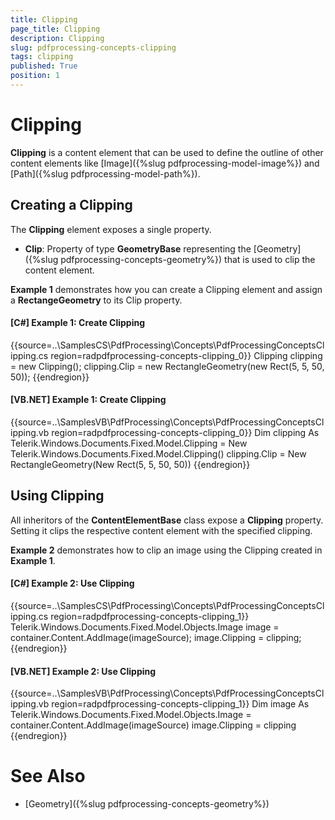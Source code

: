 ```yaml
---
title: Clipping
page_title: Clipping
description: Clipping
slug: pdfprocessing-concepts-clipping
tags: clipping
published: True
position: 1
---
```


# Clipping



__Clipping__ is a content element that can be used to define the outline of other content elements like [Image]({%slug pdfprocessing-model-image%}) and [Path]({%slug pdfprocessing-model-path%}).
      

## Creating a Clipping

The __Clipping__ element exposes a single property.
        

* __Clip__: Property of type __GeometryBase__ representing the [Geometry]({%slug pdfprocessing-concepts-geometry%}) that is used to clip the content element.
            

__Example 1__ demonstrates how you can create a Clipping element and assign a __RectangeGeometry__ to its Clip property.
        

#### __[C#] Example 1: Create Clipping__

{{source=..\SamplesCS\PdfProcessing\Concepts\PdfProcessingConceptsClipping.cs region=radpdfprocessing-concepts-clipping_0}}
	            Clipping clipping = new Clipping();
	            clipping.Clip = new RectangleGeometry(new Rect(5, 5, 50, 50));
	{{endregion}}



#### __[VB.NET] Example 1: Create Clipping__

{{source=..\SamplesVB\PdfProcessing\Concepts\PdfProcessingConceptsClipping.vb region=radpdfprocessing-concepts-clipping_0}}
	        Dim clipping As Telerik.Windows.Documents.Fixed.Model.Clipping = New Telerik.Windows.Documents.Fixed.Model.Clipping()
	        clipping.Clip = New RectangleGeometry(New Rect(5, 5, 50, 50))
	{{endregion}}



## Using Clipping

All inheritors of the __ContentElementBase__ class expose a __Clipping__ property. Setting it clips the respective content element with the specified clipping. 
        

__Example 2__ demonstrates how to clip an image using the Clipping created in __Example 1__.
        

#### __[C#] Example 2: Use Clipping__

{{source=..\SamplesCS\PdfProcessing\Concepts\PdfProcessingConceptsClipping.cs region=radpdfprocessing-concepts-clipping_1}}
	            Telerik.Windows.Documents.Fixed.Model.Objects.Image image = container.Content.AddImage(imageSource);
	            image.Clipping = clipping;
	{{endregion}}



#### __[VB.NET] Example 2: Use Clipping__

{{source=..\SamplesVB\PdfProcessing\Concepts\PdfProcessingConceptsClipping.vb region=radpdfprocessing-concepts-clipping_1}}
	        Dim image As Telerik.Windows.Documents.Fixed.Model.Objects.Image = container.Content.AddImage(imageSource)
	        image.Clipping = clipping
	{{endregion}}



# See Also

 * [Geometry]({%slug pdfprocessing-concepts-geometry%})
